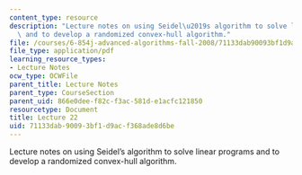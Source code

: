 ```yaml
---
content_type: resource
description: "Lecture notes on using Seidel\u2019s algorithm to solve linear programs\
  \ and to develop a randomized convex-hull algorithm."
file: /courses/6-854j-advanced-algorithms-fall-2008/71133dab90093bf1d9acf368ade8d6be_lec22.pdf
file_type: application/pdf
learning_resource_types:
- Lecture Notes
ocw_type: OCWFile
parent_title: Lecture Notes
parent_type: CourseSection
parent_uid: 866e0dee-f82c-f3ac-581d-e1acfc121850
resourcetype: Document
title: Lecture 22
uid: 71133dab-9009-3bf1-d9ac-f368ade8d6be
---
```

Lecture notes on using Seidel’s algorithm to solve linear programs and to develop a randomized convex-hull algorithm.

